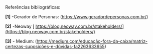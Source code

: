 Referências bibliográficas:


**[1]** -Gerador de Personas: (https://www.geradordepersonas.com.br/)

**[2]** -Neoway [ https://blog.neoway.com.br/stakeholders/](https://blog.neoway.com.br/stakeholders/)

**[3]** - Medium: (https://medium.com/educação-fora-da-caixa/matriz-certezas-suposições-e-dúvidas-fa2263633655)


